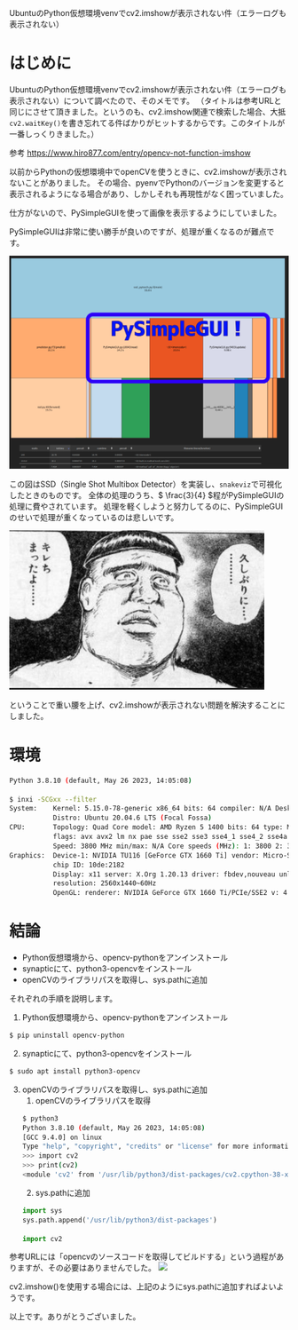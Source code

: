 UbuntuのPython仮想環境venvでcv2.imshowが表示されない件（エラーログも表示されない）

# はじめに
UbuntuのPython仮想環境venvでcv2.imshowが表示されない件（エラーログも表示されない）について調べたので、そのメモです。
（タイトルは参考URLと同じにさせて頂きました。というのも、cv2.imshow関連で検索した場合、大抵`cv2.waitKey()`を書き忘れてる件ばかりがヒットするからです。このタイトルが一番しっくりきました。）

参考
https://www.hiro877.com/entry/opencv-not-function-imshow

以前からPythonの仮想環境中でopenCVを使うときに、cv2.imshowが表示されないことがありました。
その場合、pyenvでPythonのバージョンを変更すると表示されるようになる場合があり、しかしそれも再現性がなく困っていました。

仕方がないので、PySimpleGUIを使って画像を表示するようにしていました。

PySimpleGUIは非常に使い勝手が良いのですが、処理が重くなるのが難点です。

![](image823.png)

この図はSSD（Single Shot Multibox Detector）を実装し、`snakeviz`で可視化したときのものです。
全体の処理のうち、$ \frac{3}{4} $程がPySimpleGUIの処理に費やされています。
処理を軽くしようと努力してるのに、PySimpleGUIのせいで処理が重くなっているのは悲しいです。

![](2023-08-14-19-25-29.png)

ということで重い腰を上げ、cv2.imshowが表示されない問題を解決することにしました。

# 環境
```bash
Python 3.8.10 (default, May 26 2023, 14:05:08) 

$ inxi -SCGxx --filter
System:    Kernel: 5.15.0-78-generic x86_64 bits: 64 compiler: N/A Desktop: Gnome 3.36.9 wm: gnome-shell dm: GDM3 
           Distro: Ubuntu 20.04.6 LTS (Focal Fossa) 
CPU:       Topology: Quad Core model: AMD Ryzen 5 1400 bits: 64 type: MT MCP arch: Zen rev: 1 L2 cache: 2048 KiB 
           flags: avx avx2 lm nx pae sse sse2 sse3 sse4_1 sse4_2 sse4a ssse3 svm bogomips: 60797 
           Speed: 3800 MHz min/max: N/A Core speeds (MHz): 1: 3800 2: 3800 3: 3800 4: 3800 5: 3800 6: 3800 7: 3800 8: 3800 
Graphics:  Device-1: NVIDIA TU116 [GeForce GTX 1660 Ti] vendor: Micro-Star MSI driver: nvidia v: 525.85.12 bus ID: 08:00.0 
           chip ID: 10de:2182 
           Display: x11 server: X.Org 1.20.13 driver: fbdev,nouveau unloaded: modesetting,vesa compositor: gnome-shell 
           resolution: 2560x1440~60Hz 
           OpenGL: renderer: NVIDIA GeForce GTX 1660 Ti/PCIe/SSE2 v: 4.6.0 NVIDIA 525.85.12 direct render: Yes 
```

# 結論
- Python仮想環境から、opencv-pythonをアンインストール
- synapticにて、python3-opencvをインストール
- openCVのライブラリパスを取得し、sys.pathに追加

それぞれの手順を説明します。
1. Python仮想環境から、opencv-pythonをアンインストール
```bash
$ pip uninstall opencv-python
```
2. synapticにて、python3-opencvをインストール
```bash
$ sudo apt install python3-opencv
```
3. openCVのライブラリパスを取得し、sys.pathに追加
   1. openCVのライブラリパスを取得
   ```bash
   $ python3
   Python 3.8.10 (default, May 26 2023, 14:05:08) 
   [GCC 9.4.0] on linux
   Type "help", "copyright", "credits" or "license" for more information.
   >>> import cv2
   >>> print(cv2)
   <module 'cv2' from '/usr/lib/python3/dist-packages/cv2.cpython-38-x86_64-linux-gnu.so'>
   ```
    2. sys.pathに追加
   ```python
   import sys
   sys.path.append('/usr/lib/python3/dist-packages')

   import cv2
   ```

参考URLには「opencvのソースコードを取得してビルドする」という過程がありますが、その必要はありませんでした。
![](ssd_pytorch.gif)

cv2.imshow()を使用する場合には、上記のようにsys.pathに追加すればよいようです。

以上です。ありがとうございました。